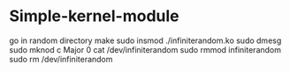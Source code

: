 # Simple-kernel-module


go in random directory
make
sudo insmod ./infiniterandom.ko
sudo dmesg
sudo mknod c Major 0
cat /dev/infiniterandom
sudo rmmod infiniterandom
sudo rm /dev/infiniterandom
